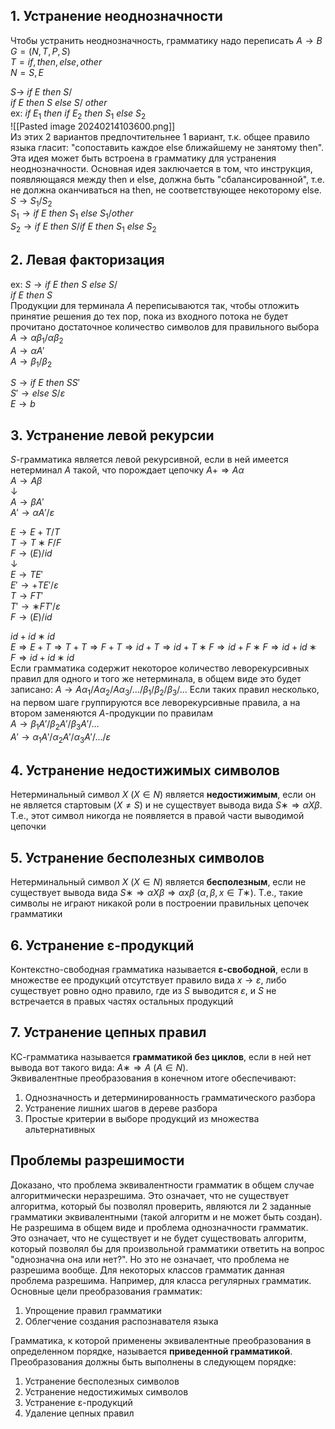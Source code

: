## 1. Устранение неоднозначности
Чтобы устранить неоднозначность, грамматику надо переписать
$A→B$  
$G=(N,T,P,S)$  
$T={if,then,else,other}$  
$N={S,E}$  
  
$S →$ $if$ $E$ $then$ $S/$  
 $if$ $E$ $then$ $S$ $else$ $S/$ $other$  
 ex: $if$ $E_1$ $then$ $if$ $E_2$ $then$ $S_1$ $else$ $S_2$  
 ![[Pasted image 20240214103600.png]]  
 Из этих 2 вариантов предпочтительнее 1 вариант, т.к. общее правило языка гласит: "сопоставить каждое else ближайшему не занятому then". Эта идея может быть встроена в грамматику для устранения неоднозначности. Основная идея заключается в том, что инструкция, появляющаяся между then и else, должна быть "сбалансированной", т.е. не должна оканчиваться на then, не соответствующее некоторому else.  
 $S→S_1/S_2$  
 $S_1→if$ $E$ $then$ $S_1$ $else$ $S_1/other$  
 $S_2→if$ $E$ $then$ $S/if$ $E$ $then$ $S_1$ $else$ $S_2$  
## 2. Левая факторизация
ex: $S → if$ $E$ $then$ $S$ $else$ $S/$  
$if$ $E$ $then$ $S$  
Продукции для терминала $A$ переписываются так, чтобы отложить принятие решения до тех пор, пока из входного потока не будет прочитано достаточное количество символов для правильного выбора
$A → αβ_1/αβ_2$  
$A → αA'$  
$A → β_1/β_2$  
  
$S → if$ $E$ $then$ $SS'$  
$S'→else$ $S/ε$  
$E→b$  
## 3. Устранение левой рекурсии
$S$-грамматика является левой рекурсивной, если в ней имеется нетерминал $A$ такой, что порождает цепочку $A+⇒Aα$  
$A→Aβ$  
↓  
$A→βA'$  
$A'→αA'/ε$  
  
$E→E+T/T$  
$T→T∗F/F$  
$F→(E)/id$  
↓  
$E → TE'$  
$E'→+TE'/ε$  
$T→FT'$  
$T'→∗FT'/ε$  
$F→(E)/id$  
  
$id+id∗id$  
$E ⇒ E+T ⇒ T+T ⇒ F+T⇒id+T⇒id+T∗F⇒id+F∗F⇒id+id∗F⇒id+id∗id$  
Если грамматика содержит некоторое количество леворекурсивных правил для одного и того же нетерминала, в общем виде это будет записано: $A→Aα_1/Aα_2/Aα_3/.../β_1/β_2/β_3/...$ 
Если таких правил несколько, на первом шаге группируются все леворекурсивные правила, а на втором заменяются $A$-продукции по правилам  
$A→β_1A'/β_2A'/β_3A'/...$  
$A'→α_1A'/α_2A'/α_3A'/.../ε$
## 4. Устранение недостижимых символов
Нетерминальный символ $X$ ($X∈N$) является **недостижимым**, если он не является стартовым ($X≠S$) и не существует вывода вида $S∗⇒αXβ$. Т.е., этот символ никогда не появляется в правой части выводимой цепочки
## 5. Устранение бесполезных символов
Нетерминальный символ $X$ ($X∈N$) является **бесполезным**, если не существует вывода вида $S∗⇒αXβ⇒αxβ$ ($α, β, x∈T∗$). Т.е., такие символы не играют никакой роли в построении правильных цепочек грамматики
## 6. Устранение ε-продукций
Контекстно-свободная грамматика называется **ε-свободной**, если в множестве ее продукций отсутствует правило вида $x→ε$, либо существует ровно одно правило, где из $S$ выводится $ε$, и $S$ не встречается в правых частях остальных продукций
## 7. Устранение цепных правил
КС-грамматика называется **грамматикой без циклов**, если в ней нет вывода вот такого вида: $A∗⇒A$ $(A∈N)$.  
 Эквивалентные преобразования в конечном итоге обеспечивают:
 1. Однозначность и детерминированность грамматического разбора
 2. Устранение лишних шагов в дереве разбора
 3. Простые критерии в выборе продукций из множества альтернативных  
## Проблемы разрешимости
Доказано, что проблема эквивалентности грамматик в общем случае алгоритмически неразрешима. Это означает, что не существует алгоритма, который бы позволял проверить, являются ли 2 заданные грамматики эквивалентными (такой алгоритм и не может быть создан).  
Не разрешима в общем виде и проблема однозначности грамматик. Это означает, что не существует и не будет существовать алгоритм, который позволял бы для произвольной грамматики ответить на вопрос "однозначна она или нет?". Но это не означает, что проблема не разрешима вообще. Для некоторых классов грамматик данная проблема разрешима. Например, для класса регулярных грамматик.  
Основные цели преобразования грамматик:
1. Упрощение правил грамматики
2. Облегчение создания распознавателя языка  

Грамматика, к которой применены эквивалентные преобразования в определенном порядке, называется **приведенной грамматикой**. Преобразования должны быть выполнены в следующем порядке:
1. Устранение бесполезных символов
2. Устранение недостижимых символов
3. Устранение ε-продукций
4. Удаление цепных правил